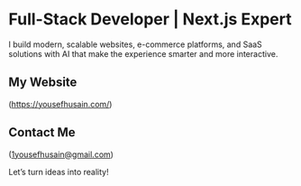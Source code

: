 # Full-Stack Developer | Next.js Expert

I build modern, scalable websites, e-commerce platforms, and SaaS solutions with AI that make the experience smarter and more interactive.

## My Website
(https://yousefhusain.com/)

## Contact Me
(1yousefhusain@gmail.com)

Let’s turn ideas into reality!
